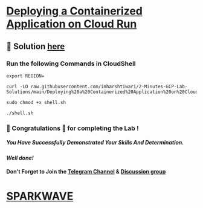 # [Deploying a Containerized Application on Cloud Run](https://www.cloudskillsboost.google/focuses/60089?parent=catalog)

## 🔑 Solution [here](https://www.youtube.com/@sparkwave.01)

### Run the following Commands in CloudShell

```
export REGION=
```

```
curl -LO raw.githubusercontent.com/imharshtiwari/2-Minutes-GCP-Lab-Solutions/main/Deploying%20a%20Containerized%20Application%20on%20Cloud%20Run/shell.sh

sudo chmod +x shell.sh

./shell.sh
```

### 🐼 Congratulations 🎉 for completing the Lab !

##### *You Have Successfully Demonstrated Your Skills And Determination.*

#### *Well done!*

#### Don't Forget to Join the [Telegram Channel](https://t.me/sparkwave.01) & [Discussion group](https://t.me/sparkwave.01chats)

# [SPARKWAVE](https://www.youtube.com/@sparkwave.01)
